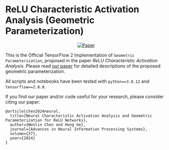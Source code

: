 # ReLU Characteristic Activation Analysis (Geometric Parameterization)

<div align="center">

[![Paper](https://img.shields.io/badge/paper-arxiv.2305.15912-B31B1B.svg)](https://arxiv.org/abs/2305.15912)

</div>

This is the Official TensorFlow 2 Implementation of `Geometric Parameterization`, proposed in the paper *ReLU Characteristic Activation Analysis*. Please read [our paper](https://arxiv.org/abs/2305.15912) for detailed descriptions of the proposed geometric parameterization.

All scripts and notebooks have been tested with `python==3.8.12` and `tensorflow==2.8.0`.

If you find our paper and/or code useful for your research, please consider citing our paper:

```
@article{chen2024neural,
  title={Neural Characteristic Activation Analysis and Geometric Parameterization for ReLU Networks},
  author={Wenlin Chen and Hong Ge},
  journal={Advances in Neural Information Processing Systems},
  volume={37},
  year={2024}
}
```
